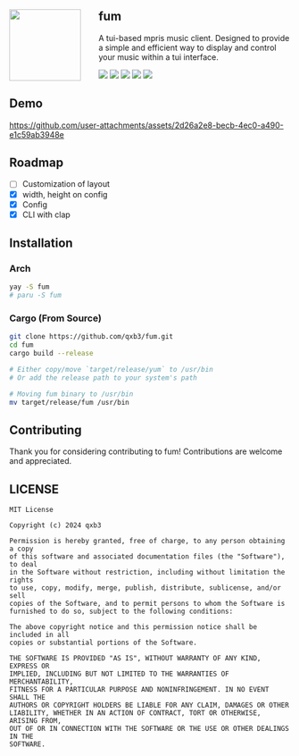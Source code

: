 <div>
  <img
    style="margin-right: 32px;"
    align="left"
    src="https://raw.githubusercontent.com/qxb3/fum/refs/heads/main/repo/logo.png"
    width="128px"
    height="128px"
  />

  <div>
    <h2>fum</h2>
    <p>A tui-based mpris music client. Designed to provide a simple and efficient way to display and control your music within a tui interface.</p>
  </div>
</div>

![](https://badgers.space/github/open-issues/qxb3/fum)
![](https://badgers.space/github/closed-issues/qxb3/fum)
![](https://badgers.space/github/license/qxb3/fum)
![](https://badgers.space/crates/name/fum-player)
![](https://badgers.space/crates/version/fum-player)

## Demo

https://github.com/user-attachments/assets/2d26a2e8-becb-4ec0-a490-e1c59ab3948e

## Roadmap

- [ ] Customization of layout
- [x] width, height on config
- [x] Config
- [x] CLI with clap

## Installation

### Arch

```bash
yay -S fum
# paru -S fum
```

### Cargo (From Source)

```bash
git clone https://github.com/qxb3/fum.git
cd fum
cargo build --release

# Either copy/move `target/release/yum` to /usr/bin
# Or add the release path to your system's path

# Moving fum binary to /usr/bin
mv target/release/fum /usr/bin
```

## Contributing

Thank you for considering contributing to fum! Contributions are welcome and appreciated.

## LICENSE

```
MIT License

Copyright (c) 2024 qxb3

Permission is hereby granted, free of charge, to any person obtaining a copy
of this software and associated documentation files (the "Software"), to deal
in the Software without restriction, including without limitation the rights
to use, copy, modify, merge, publish, distribute, sublicense, and/or sell
copies of the Software, and to permit persons to whom the Software is
furnished to do so, subject to the following conditions:

The above copyright notice and this permission notice shall be included in all
copies or substantial portions of the Software.

THE SOFTWARE IS PROVIDED "AS IS", WITHOUT WARRANTY OF ANY KIND, EXPRESS OR
IMPLIED, INCLUDING BUT NOT LIMITED TO THE WARRANTIES OF MERCHANTABILITY,
FITNESS FOR A PARTICULAR PURPOSE AND NONINFRINGEMENT. IN NO EVENT SHALL THE
AUTHORS OR COPYRIGHT HOLDERS BE LIABLE FOR ANY CLAIM, DAMAGES OR OTHER
LIABILITY, WHETHER IN AN ACTION OF CONTRACT, TORT OR OTHERWISE, ARISING FROM,
OUT OF OR IN CONNECTION WITH THE SOFTWARE OR THE USE OR OTHER DEALINGS IN THE
SOFTWARE.
```
